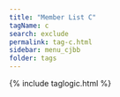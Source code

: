 ```yaml
---
title: "Member List C"
tagName: c
search: exclude
permalink: tag-c.html
sidebar: menu_cjbb
folder: tags
---
```

{% include taglogic.html %}